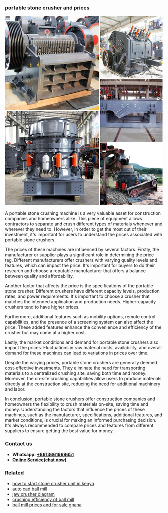<h3>portable stone crusher and prices</h3><img src='1703042310.jpg' alt=''><p>A portable stone crushing machine is a very valuable asset for construction companies and homeowners alike. This piece of equipment allows contractors to separate and crush different types of materials whenever and wherever they need to. However, in order to get the most out of their investment, it's important for users to understand the prices associated with portable stone crushers.</p><p>The prices of these machines are influenced by several factors. Firstly, the manufacturer or supplier plays a significant role in determining the price tag. Different manufacturers offer crushers with varying quality levels and features, which can impact the price. It's important for buyers to do their research and choose a reputable manufacturer that offers a balance between quality and affordability.</p><p>Another factor that affects the price is the specifications of the portable stone crusher. Different crushers have different capacity levels, production rates, and power requirements. It's important to choose a crusher that matches the intended application and production needs. Higher-capacity crushers tend to have higher prices.</p><p>Furthermore, additional features such as mobility options, remote control capabilities, and the presence of a screening system can also affect the price. These added features enhance the convenience and efficiency of the crusher but may come at a higher cost.</p><p>Lastly, the market conditions and demand for portable stone crushers also impact the prices. Fluctuations in raw material costs, availability, and overall demand for these machines can lead to variations in prices over time.</p><p>Despite the varying prices, portable stone crushers are generally deemed cost-effective investments. They eliminate the need for transporting materials to a centralized crushing site, saving both time and money. Moreover, the on-site crushing capabilities allow users to produce materials directly at the construction site, reducing the need for additional machinery and labor.</p><p>In conclusion, portable stone crushers offer construction companies and homeowners the flexibility to crush materials on-site, saving time and money. Understanding the factors that influence the prices of these machines, such as the manufacturer, specifications, additional features, and market conditions, is crucial for making an informed purchasing decision. It's always recommended to compare prices and features from different suppliers to ensure getting the best value for money.</p><h3>Contact us</h3><ul><li><strong>Whatsapp:&nbsp;<a href="https://wa.me/8613661969651">+8613661969651</a></strong></li><li><a href="https://swt.shibang-china.com/?git&amp;zhl&amp;portable stone crusher and prices"><strong>Online Service(chat now)</strong></a></li></ul><h3>Related</h3><ul><li><a href='how to start stone crusher unit in kenya.md'>how to start stone crusher unit in kenya</a></li><li><a href='auto cad ball mill.md'>auto cad ball mill</a></li><li><a href='jaw crusher diagram.md'>jaw crusher diagram</a></li><li><a href='crushing efficiency of ball mill.md'>crushing efficiency of ball mill</a></li><li><a href='ball mill prices and for sale ghana.md'>ball mill prices and for sale ghana</a></li></ul>
